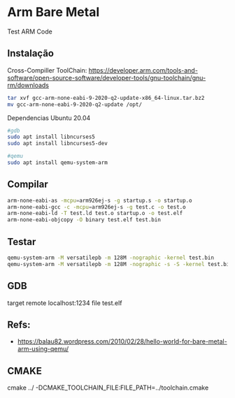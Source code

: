 # Arm Bare Metal
Test ARM Code 

## Instalação
Cross-Compiller ToolChain: https://developer.arm.com/tools-and-software/open-source-software/developer-tools/gnu-toolchain/gnu-rm/downloads
```bash
tar xvf gcc-arm-none-eabi-9-2020-q2-update-x86_64-linux.tar.bz2
mv gcc-arm-none-eabi-9-2020-q2-update /opt/
```

Dependencias Ubuntu 20.04
```bash
#gdb
sudo apt install libncurses5
sudo apt install libncurses5-dev

#qemu
sudo apt install qemu-system-arm
```

## Compilar
```bash
arm-none-eabi-as -mcpu=arm926ej-s -g startup.s -o startup.o
arm-none-eabi-gcc -c -mcpu=arm926ej-s -g test.c -o test.o
arm-none-eabi-ld -T test.ld test.o startup.o -o test.elf
arm-none-eabi-objcopy -O binary test.elf test.bin
```

## Testar
```bash
qemu-system-arm -M versatilepb -m 128M -nographic -kernel test.bin
qemu-system-arm -M versatilepb -m 128M -nographic -s -S -kernel test.bin
```

## GDB
target remote localhost:1234
file test.elf

## Refs:
- https://balau82.wordpress.com/2010/02/28/hello-world-for-bare-metal-arm-using-qemu/


## CMAKE
cmake ../ -DCMAKE_TOOLCHAIN_FILE:FILE_PATH=../toolchain.cmake